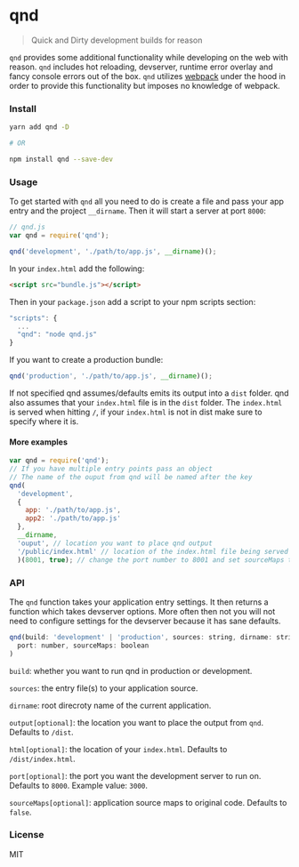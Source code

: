 # qnd
> Quick and Dirty development builds for reason

`qnd` provides some additional functionality while developing on the web with reason. `qnd` includes hot reloading, devserver, runtime error overlay and fancy console errors out of the box. `qnd` utilizes [webpack](https://github.com/webpack/webpack) under the hood in order to provide this functionality but imposes no knowledge of webpack.

### Install
```bash
yarn add qnd -D

# OR

npm install qnd --save-dev
```

### Usage

To get started with `qnd` all you need to do is create a file and pass your app entry and the project `__dirname`. Then it will start a server at port `8000`:
```js
// qnd.js
var qnd = require('qnd');

qnd('development', './path/to/app.js', __dirname)();
```

In your `index.html` add the following:
```html
<script src="bundle.js"></script>
```

Then in your `package.json` add a script to your npm scripts section:
```js
"scripts": {
  ...
  "qnd": "node qnd.js"
}
```

If you want to create a production bundle:

```js
qnd('production', './path/to/app.js', __dirname)();
```

If not specified qnd assumes/defaults emits its output into a `dist` folder. qnd also assumes that your `index.html` file is in the `dist` folder. The `index.html` is served when hitting `/`, if your `index.html` is not in dist make sure to specify where it is.

#### More examples

```js
var qnd = require('qnd');
// If you have multiple entry points pass an object
// The name of the ouput from qnd will be named after the key
qnd(
  'development', 
  {
    app: './path/to/app.js',
    app2: './path/to/app.js'
  }, 
  __dirname, 
  'ouput', // location you want to place qnd output
  '/public/index.html' // location of the index.html file being served
  )(8001, true); // change the port number to 8001 and set sourceMaps to be generated
```

### API
The `qnd` function takes your application entry settings. It then returns a function which 
takes devserver options. More often then not you will not need to configure settings for the devserver because it has sane defaults.

```js
qnd(build: 'development' | 'production', sources: string, dirname: string, output: string, html: string)(
  port: number, sourceMaps: boolean
)
```

`build`: whether you want to run qnd in production or development.

`sources`: the entry file(s) to your application source.

`dirname`: root direcroty name of the current application. 

`output[optional]`: the location you want to place the output from `qnd`. Defaults to `/dist`.

`html[optional]`: the location of your `index.html`. Defaults to `/dist/index.html`.

`port[optional]`: the port you want the development server to run on. Defaults to `8000`. Example value: `3000`.

`sourceMaps[optional]`: application source maps to original code. Defaults to `false`.

### License
MIT